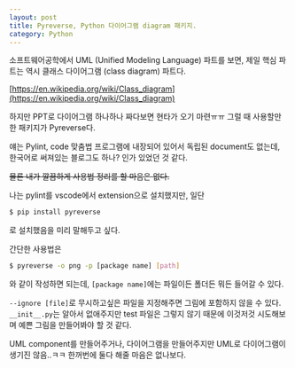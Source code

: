```yaml
---
layout: post
title: Pyreverse, Python 다이어그램 diagram 패키지.
category: Python
---
```


소프트웨어공학에서 UML (Unified Modeling Language) 파트를 보면, 제일 핵심 파트는 역시 클래스 다이어그램 (class diagram) 파트다.

[https://en.wikipedia.org/wiki/Class_diagram](https://en.wikipedia.org/wiki/Class_diagram)

하지만 PPT로 다이어그램 하나하나 짜다보면 현타가 오기 마련ㅠㅠ 그럴 때 사용할만한 패키지가 Pyreverse다.

<!--description-->

얘는 Pylint, code 맞춤법 프로그램에 내장되어 있어서 독립된 document도 없는데, 한국어로 써져있는 블로그도 하나? 인가 있었던 것 같다.

~~물론 내가 깔끔하게 사용법 정리를 할 마음은 없다.~~

나는 pylint를 vscode에서 extension으로 설치했지만, 일단
```sh
$ pip install pyreverse
```
로 설치했음을 미리 말해두고 싶다.

간단한 사용법은
```sh
$ pyreverse -o png -p [package name] [path]
```
와 같이 작성하면 되는데, `[package name]`에는 파일이든 폴더든 뭐든 들어갈 수 있다.

`--ignore [file]`로 무시하고싶은 파일을 지정해주면 그림에 포함하지 않을 수 있다. `__init__.py`는 알아서 없애주지만 test 파일은 그렇지 않기 때문에 이것저것 시도해보며 예쁜 그림을 만들어봐야 할 것 같다.

UML component를 만들어주거나, 다이어그램을 만들어주지만 UML로 다이어그램이 생기진 않음..ㅋㅋ 한꺼번에 둘다 해줄 마음은 없나보다.
